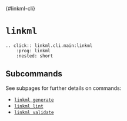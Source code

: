 {#linkml-cli}
# `linkml`

```{eval-rst}
.. click:: linkml.cli.main:linkml
    :prog: linkml
    :nested: short
```

## Subcommands

See subpages for further details on commands:

- [`linkml generate`](./generate.md)
- [`linkml lint`](./lint.md)
- [`linkml validate`](./validate.md)
